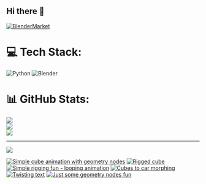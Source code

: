 ## Hi there 👋

<!--
**luckychris/luckychris** is a ✨ _special_ ✨ repository because its `README.md` (this file) appears on your GitHub profile.

Here are some ideas to get you started:

- 🔭 I’m currently working on ...
- 🌱 I’m currently learning ...
- 👯 I’m looking to collaborate on ...
- 🤔 I’m looking for help with ...
- 💬 Ask me about ...
- 📫 How to reach me: https://www.instagram.com/blender.fun/
- 😄 Pronouns: ...
- ⚡ Fun fact: ...
-->


[![BlenderMarket](https://assets.superhivemarket.com/site_assets/blendermarketlogo.png)](https://blendermarket.com/creators/blenderfun)

# 💻 Tech Stack:
![Python](https://img.shields.io/badge/python-3670A0?style=for-the-badge&logo=python&logoColor=ffdd54) ![Blender](https://img.shields.io/badge/blender-%23F5792A.svg?style=for-the-badge&logo=blender&logoColor=white)
# 📊 GitHub Stats:
![](https://github-readme-stats.vercel.app/api?username=luckychris&theme=great-gatsby&hide_border=false&include_all_commits=false&count_private=false)<br/>
![](https://github-readme-streak-stats.herokuapp.com/?user=luckychris&theme=great-gatsby&hide_border=false)<br/>
![](https://github-readme-stats.vercel.app/api/top-langs/?username=luckychris&theme=great-gatsby&hide_border=false&include_all_commits=false&count_private=false&layout=compact)

---
[![](https://visitcount.itsvg.in/api?id=luckychris&icon=0&color=0)](https://visitcount.itsvg.in)

<!-- Proudly created with GPRM ( https://gprm.itsvg.in ) -->

<!-- BEGIN YOUTUBE-CARDS -->
[![Simple cube animation with geometry nodes](https://ytcards.demolab.com/?id=tWSji_19_Ck&title=Simple+cube+animation+with+geometry+nodes&lang=en&timestamp=1751263247&background_color=%230d1117&title_color=%23ffffff&stats_color=%23dedede&max_title_lines=1&width=250&border_radius=5 "Simple cube animation with geometry nodes")](https://www.youtube.com/shorts/tWSji_19_Ck)
[![Rigged cube](https://ytcards.demolab.com/?id=QmBtsLgDHQY&title=Rigged+cube&lang=en&timestamp=1751173227&background_color=%230d1117&title_color=%23ffffff&stats_color=%23dedede&max_title_lines=1&width=250&border_radius=5 "Rigged cube")](https://www.youtube.com/watch?v=QmBtsLgDHQY)
[![Simple rigging fun - looping animation](https://ytcards.demolab.com/?id=odv3ai11LJc&title=Simple+rigging+fun+-+looping+animation&lang=en&timestamp=1751090443&background_color=%230d1117&title_color=%23ffffff&stats_color=%23dedede&max_title_lines=1&width=250&border_radius=5 "Simple rigging fun - looping animation")](https://www.youtube.com/watch?v=odv3ai11LJc)
[![Cubes to car morphing](https://ytcards.demolab.com/?id=VkuhcE6uzwI&title=Cubes+to+car+morphing&lang=en&timestamp=1751011238&background_color=%230d1117&title_color=%23ffffff&stats_color=%23dedede&max_title_lines=1&width=250&border_radius=5 "Cubes to car morphing")](https://www.youtube.com/watch?v=VkuhcE6uzwI)
[![Twisting text](https://ytcards.demolab.com/?id=CChh08bUFK8&title=Twisting+text&lang=en&timestamp=1750932017&background_color=%230d1117&title_color=%23ffffff&stats_color=%23dedede&max_title_lines=1&width=250&border_radius=5 "Twisting text")](https://www.youtube.com/shorts/CChh08bUFK8)
[![Just some geometry nodes fun](https://ytcards.demolab.com/?id=Yj1bpXbWeBU&title=Just+some+geometry+nodes+fun&lang=en&timestamp=1750829111&background_color=%230d1117&title_color=%23ffffff&stats_color=%23dedede&max_title_lines=1&width=250&border_radius=5 "Just some geometry nodes fun")](https://www.youtube.com/shorts/Yj1bpXbWeBU)
<!-- END YOUTUBE-CARDS -->


